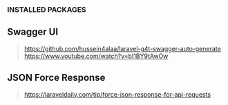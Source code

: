 ### INSTALLED PACKAGES

## Swagger UI
> https://github.com/hussein4alaa/laravel-g4t-swagger-auto-generate
> https://www.youtube.com/watch?v=bI1BY9tAwOw

## JSON Force Response
> https://laraveldaily.com/tip/force-json-response-for-api-requests
